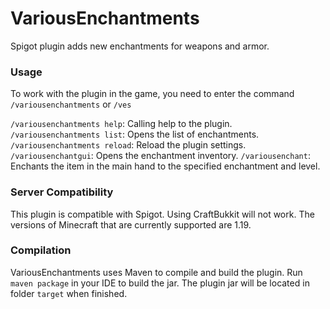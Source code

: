 # VariousEnchantments

Spigot plugin adds new enchantments for weapons and armor.

### Usage

To work with the plugin in the game, you need to enter the command `/variousenchantments` or `/ves`

`/variousenchantments help`: Calling help to the plugin.    
`/variousenchantments list`: Opens the list of enchantments.  
`/variousenchantments reload`: Reload the plugin settings.
`/variousenchantgui`: Opens the enchantment inventory.
`/variousenchant`: Enchants the item in the main hand to the specified enchantment and level.

### Server Compatibility

This plugin is compatible with Spigot. Using CraftBukkit will not work. The versions of Minecraft that are currently supported are 1.19.

### Compilation

VariousEnchantments uses Maven to compile and build the plugin. Run `maven package` in your IDE to build the jar. The plugin jar will be located in folder `target` when finished.